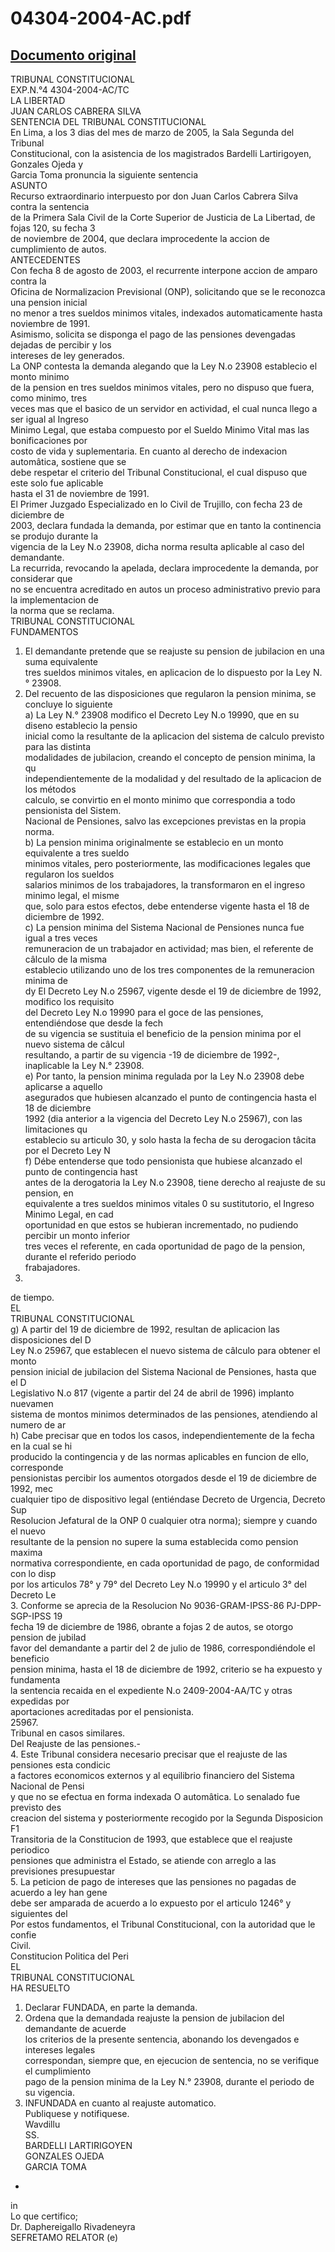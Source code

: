
04304-2004-AC.pdf
=================
  
[Documento original](https://tc.gob.pe/jurisprudencia/2005/04304-2004-AC.pdf)  
---  
TRIBUNAL CONSTITUCIONAL  
EXP.N.°4 4304-2004-AC/TC  
LA LIBERTAD  
JUAN CARLOS CABRERA SILVA  
SENTENCIA DEL TRIBUNAL CONSTITUCIONAL  
En Lima, a los 3 dias del mes de marzo de 2005, la Sala Segunda del Tribunal  
Constitucional, con la asistencia de los magistrados Bardelli Lartirigoyen, Gonzales Ojeda y  
Garcia Toma pronuncia la siguiente sentencia  
ASUNTO  
Recurso extraordinario interpuesto por don Juan Carlos Cabrera Silva contra la sentencia  
de la Primera Sala Civil de la Corte Superior de Justicia de La Libertad, de fojas 120, su fecha 3  
de noviembre de 2004, que declara improcedente la accion de cumplimiento de autos.  
ANTECEDENTES  
Con fecha 8 de agosto de 2003, el recurrente interpone accion de amparo contra la  
Oficina de Normalizacion Previsional (ONP), solicitando que se le reconozca una pension inicial  
no menor a tres sueldos minimos vitales, indexados automaticamente hasta noviembre de 1991.  
Asimismo, solicita se disponga el pago de las pensiones devengadas dejadas de percibir y los  
intereses de ley generados.  
La ONP contesta la demanda alegando que la Ley N.o 23908 establecio el monto minimo  
de la pension en tres sueldos minimos vitales, pero no dispuso que fuera, como minimo, tres  
veces mas que el basico de un servidor en actividad, el cual nunca llego a ser igual al Ingreso  
Minimo Legal, que estaba compuesto por el Sueldo Minimo Vital mas las bonificaciones por  
costo de vida y suplementaria. En cuanto al derecho de indexacion automâtica, sostiene que se  
debe respetar el criterio del Tribunal Constitucional, el cual dispuso que este solo fue aplicable  
hasta el 31 de noviembre de 1991.  
El Primer Juzgado Especializado en lo Civil de Trujillo, con fecha 23 de diciembre de  
2003, declara fundada la demanda, por estimar que en tanto la continencia se produjo durante la  
vigencia de la Ley N.o 23908, dicha norma resulta aplicable al caso del demandante.  
La recurrida, revocando la apelada, declara improcedente la demanda, por considerar que  
no se encuentra acreditado en autos un proceso administrativo previo para la implementacion de  
la norma que se reclama.  
TRIBUNAL CONSTITUCIONAL  
FUNDAMENTOS  
1. El demandante pretende que se reajuste su pension de jubilacion en una suma equivalente  
tres sueldos minimos vitales, en aplicacion de lo dispuesto por la Ley N.° 23908.  
2. Del recuento de las disposiciones que regularon la pension minima, se concluye lo siguiente  
a) La Ley N.° 23908 modifico el Decreto Ley N.o 19990, que en su diseno establecio la pensio  
inicial como la resultante de la aplicacion del sistema de calculo previsto para las distinta  
modalidades de jubilacion, creando el concepto de pension minima, la qu  
independientemente de la modalidad y del resultado de la aplicacion de los métodos  
calculo, se convirtio en el monto minimo que correspondia a todo pensionista del Sistem.  
Nacional de Pensiones, salvo las excepciones previstas en la propia norma.  
b) La pension minima originalmente se establecio en un monto equivalente a tres sueldo  
minimos vitales, pero posteriormente, las modificaciones legales que regularon los sueldos  
salarios minimos de los trabajadores, la transformaron en el ingreso minimo legal, el misme  
que, solo para estos efectos, debe entenderse vigente hasta el 18 de diciembre de 1992.  
c) La pension minima del Sistema Nacional de Pensiones nunca fue igual a tres veces  
remuneracion de un trabajador en actividad; mas bien, el referente de câlculo de la misma  
establecio utilizando uno de los tres componentes de la remuneracion minima de  
dy El Decreto Ley N.o 25967, vigente desde el 19 de diciembre de 1992, modifico los requisito  
del Decreto Ley N.o 19990 para el goce de las pensiones, entendiéndose que desde la fech  
de su vigencia se sustituia el beneficio de la pension minima por el nuevo sistema de câlcul  
resultando, a partir de su vigencia -19 de diciembre de 1992-, inaplicable la Ley N.° 23908.  
e) Por tanto, la pension minima regulada por la Ley N.o 23908 debe aplicarse a aquello  
asegurados que hubiesen alcanzado el punto de contingencia hasta el 18 de diciembre  
1992 (dia anterior a la vigencia del Decreto Ley N.o 25967), con las limitaciones qu  
establecio su articulo 30, y solo hasta la fecha de su derogacion tâcita por el Decreto Ley N  
f) Débe entenderse que todo pensionista que hubiese alcanzado el punto de contingencia hast  
antes de la derogatoria la Ley N.o 23908, tiene derecho al reajuste de su pension, en  
equivalente a tres sueldos minimos vitales 0 su sustitutorio, el Ingreso Minimo Legal, en cad  
oportunidad en que estos se hubieran incrementado, no pudiendo percibir un monto inferior  
tres veces el referente, en cada oportunidad de pago de la pension, durante el referido periodo  
frabajadores.  
25967.  
de tiempo.  
EL  
TRIBUNAL CONSTITUCIONAL  
g) A partir del 19 de diciembre de 1992, resultan de aplicacion las disposiciones del D  
Ley N.o 25967, que establecen el nuevo sistema de câlculo para obtener el monto  
pension inicial de jubilacion del Sistema Nacional de Pensiones, hasta que el D  
Legislativo N.o 817 (vigente a partir del 24 de abril de 1996) implanto nuevamen  
sistema de montos minimos determinados de las pensiones, atendiendo al numero de ar  
h) Cabe precisar que en todos los casos, independientemente de la fecha en la cual se hi  
producido la contingencia y de las normas aplicables en funcion de ello, corresponde  
pensionistas percibir los aumentos otorgados desde el 19 de diciembre de 1992, mec  
cualquier tipo de dispositivo legal (entiéndase Decreto de Urgencia, Decreto Sup  
Resolucion Jefatural de la ONP 0 cualquier otra norma); siempre y cuando el nuevo  
resultante de la pension no supere la suma establecida como pension maxima  
normativa correspondiente, en cada oportunidad de pago, de conformidad con lo disp  
por los articulos 78° y 79° del Decreto Ley N.o 19990 y el articulo 3° del Decreto Le  
3. Conforme se aprecia de la Resolucion No 9036-GRAM-IPSS-86 PJ-DPP-SGP-IPSS 19  
fecha 19 de diciembre de 1986, obrante a fojas 2 de autos, se otorgo pension de jubilad  
favor del demandante a partir del 2 de julio de 1986, correspondiéndole el beneficio  
pension minima, hasta el 18 de diciembre de 1992, criterio se ha expuesto y fundamenta  
la sentencia recaida en el expediente N.o 2409-2004-AA/TC y otras expedidas por  
aportaciones acreditadas por el pensionista.  
25967.  
Tribunal en casos similares.  
Del Reajuste de las pensiones.-  
4. Este Tribunal considera necesario precisar que el reajuste de las pensiones esta condicic  
a factores economicos externos y al equilibrio financiero del Sistema Nacional de Pensi  
y que no se efectua en forma indexada O automâtica. Lo senalado fue previsto des  
creacion del sistema y posteriormente recogido por la Segunda Disposicion F1  
Transitoria de la Constitucion de 1993, que establece que el reajuste periodico  
pensiones que administra el Estado, se atiende con arreglo a las previsiones presupuestar  
5. La peticion de pago de intereses que las pensiones no pagadas de acuerdo a ley han gene  
debe ser amparada de acuerdo a lo expuesto por el articulo 1246° y siguientes del  
Por estos fundamentos, el Tribunal Constitucional, con la autoridad que le confie  
Civil.  
Constitucion Politica del Peri  
EL  
TRIBUNAL CONSTITUCIONAL  
HA RESUELTO  
1. Declarar FUNDADA, en parte la demanda.  
2. Ordena que la demandada reajuste la pension de jubilacion del demandante de acuerde  
los criterios de la presente sentencia, abonando los devengados e intereses legales  
correspondan, siempre que, en ejecucion de sentencia, no se verifique el cumplimiento  
pago de la pension minima de la Ley N.° 23908, durante el periodo de su vigencia.  
3. INFUNDADA en cuanto al reajuste automatico.  
Publiquese y notifiquese.  
Wavdillu  
SS.  
BARDELLI LARTIRIGOYEN  
GONZALES OJEDA  
GARCIA TOMA  
 -  
in  
Lo que certifico;  
Dr. Daphereigallo Rivadeneyra  
SEFRETAMO RELATOR (e)